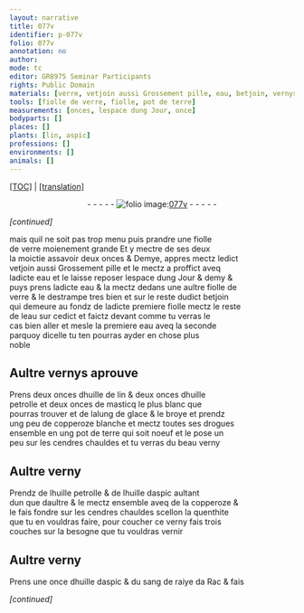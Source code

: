 ```yaml
---
layout: narrative
title: 077v
identifier: p-077v
folio: 077v
annotation: no
author:
mode: tc
editor: GR8975 Seminar Participants
rights: Public Domain
materials: [verre, vetjoin aussi Grossement pille, eau, betjoin, vernys, huille de lin, huille petrolle, masticq, alung de glace, copperoze blanche, drogues, terre, cendres, verny, huille daspic, copperoze, sang de raiye da Rac]
tools: [fiolle de verre, fiolle, pot de terre]
measurements: [onces, lespace dung Jour, once]
bodyparts: []
places: []
plants: [lin, aspic]
professions: []
environments: []
animals: []
---
```


<p><a href="{{ site.baseurl }}/diplomatic/">[TOC]</a> | <a href="{{ site.baseurl }}/texts/p-077v_tl/" target="_blank">[translation]</a></p><div class="folio" align="center">- - - - - <a href="http://gallica.bnf.fr/ark:/12148/btv1b10500001g/f160.image" target="_blank"><img src="https://cu-mkp.github.io/2017-workshop-edition/assets/photo-icon.png" alt="folio image: " style="display:inline-block; margin-bottom:-3px;"/>077v</a> - - - - - </div>  
 
*[continued]*
  
mais quil ne soit pas trop menu puis prandre une <span class="del"><span class="ill"></span></span> <span class="tl">fiolle<br/> de <span class="m">verre</span></span> moienement grande Et y mectre de ses deux<br/> la moictie assavoir deux <span class="ms">onces</span> & Demye, appres mectz led<span class="exp">ict</span><br/> <span class="m">vetjoin aussi Grossement pille</span> et le mectz a proffict aveq<br/> lad<span class="exp">icte</span> <span class="m">eau</span> et le laisse reposer <span class="ms">lespace dung <span class="tmp">Jour</span></span> & demy &<br/> puys prens lad<span class="exp">icte</span> <span class="m">eau</span> & la mectz dedans une au<span class="exp">ltr</span>e <span class="tl">fiolle de<br/> <span class="m">verre</span></span> & le destrampe tres bien et sur le reste dud<span class="exp">ict</span> <span class="m">betjoin</span><br/> qui demeure au fondz de lad<span class="exp">icte</span> premiere <span class="tl">fiolle</span> mectz le reste<br/> de l<span class="m">eau</span> sur cedict et faictz devant comme tu verras le<br/> cas bien aller et mesle la premiere <span class="m">eau</span> aveq la seconde<br/> parquoy dicell<span class="exp">e</span> tu ten pourras ayder en chose plus<br/> noble
 
 
  

## Aultre <span class="m">vernys</span> aprouve

 
Prens deux <span class="ms">onces</span> d<span class="m">huille de <span class="pa">lin</span></span> & deux <span class="ms">onces</span> d<span class="m">huille<br/> petrolle</span> et deux <span class="ms">onces</span> de <span class="m">masticq</span> le plus blanc q<span class="exp">ue</span><br/> pourras trouver et de l<span class="m">alung de glace</span> & le broye et prendz<br/> ung peu de <span class="m">copperoze blanche</span> et mectz toutes ses <span class="m">drogues</span><br/> ensemble en ung <span class="tl">pot de <span class="m">terre</span></span> q<span class="exp">ui</span> soit noeuf et le pose un<br/> peu sur les <span class="m">cendres</span> chauldes et tu verras du beau <span class="m">verny</span>
 
 
  

## Aultre <span class="m">verny</span>

 
Prendz de l<span class="m">huille petrolle</span> & de l<span class="m">huille d<span class="pa">aspic</span></span> aultant<br/> dun q<span class="exp">ue</span> dau<span class="exp">ltr</span>e & le mectz ensemble aveq de la <span class="m">copperoze</span> &<br/> le fais fondre sur les <span class="m">cendres</span> chauldes scellon la quenthite<br/> q<span class="exp">ue</span> tu en vouldras faire, pour coucher ce <span class="m">verny</span> fais trois<br/> couches sur la besogne q<span class="exp">ue</span> tu vouldras vernir
 
 
  

## Aultre <span class="m">verny</span>

 
Prens une <span class="ms">once</span> d<span class="m">huille d<span class="pa">aspic</span></span> & du <span class="m">sang <span class="del">de ra<span class="del">i</span><span class="add">y</span>e</span> <span class="add">da Rac</span></span> & fais 
 
*[continued]*
 
